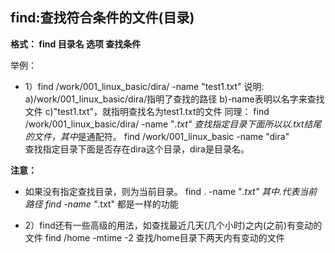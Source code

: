 ## find:查找符合条件的文件(目录)

**格式：  find    目录名    选项    查找条件**

举例：

+ 1）find /work/001_linux_basic/dira/  -name "test1.txt"
  说明:
  	a)/work/001_linux_basic/dira/指明了查找的路径
  	b)-name表明以名字来查找文件
  	c)"test1.txt"，就指明查找名为test1.txt的文件
  同理：
  	find /work/001_linux_basic/dira/  -name "*.txt"	
  	查找指定目录下面所以以.txt结尾的文件，其中*是通配符。
  	find /work/001_linux_basic  -name "dira"	
  	查找指定目录下面是否存在dira这个目录，dira是目录名。

**注意：**

+ 如果没有指定查找目录，则为当前目录。
  	find . -name "*.txt"   其中.代表当前路径 
  	find  -name "*.txt"
  	都是一样的功能
  	

+ 2）find还有一些高级的用法，如查找最近几天(几个小时)之内(之前)有变动的文件
   find /home -mtime -2  查找/home目录下两天内有变动的文件	


